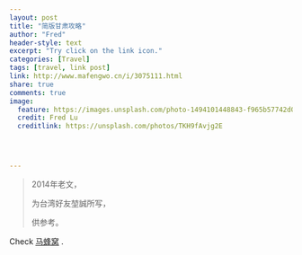 ```yaml
---
layout: post
title: "简版甘肃攻略"
author: "Fred"
header-style: text
excerpt: "Try click on the link icon."
categories: [Travel]
tags: [travel, link post]
link: http://www.mafengwo.cn/i/3075111.html
share: true
comments: true
image:
  feature: https://images.unsplash.com/photo-1494101448843-f965b57742d0?ixlib=rb-0.3.5&q=100&fm=jpg&crop=entropy&cs=tinysrgb&dl=fred-lu-253005.jpg&s=52020d75e35f7b08251107009cf3ca21
  credit: Fred Lu
  creditlink: https://unsplash.com/photos/TKH9fAvjg2E




---
```



> 2014年老文，
>
> 为台湾好友堃誠所写，
>
> 供参考。

  Check [马蜂窝](http://www.mafengwo.cn/i/3075111.html) .
